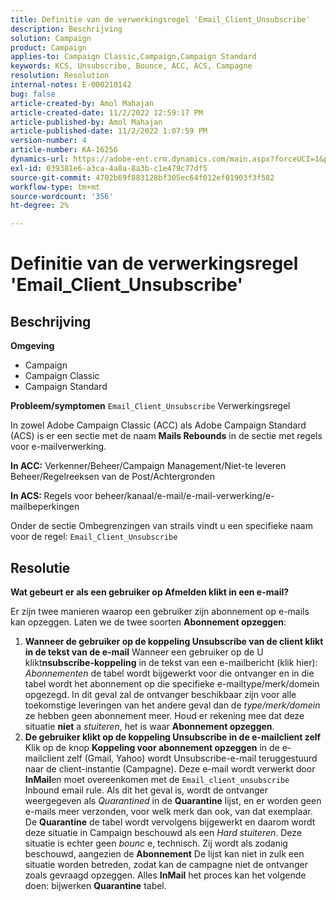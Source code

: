 ```yaml
---
title: Definitie van de verwerkingsregel 'Email_Client_Unsubscribe'
description: Beschrijving
solution: Campaign
product: Campaign
applies-to: Campaign Classic,Campaign,Campaign Standard
keywords: KCS, Unsubscribe, Bounce, ACC, ACS, Campagne
resolution: Resolution
internal-notes: E-000210142
bug: false
article-created-by: Amol Mahajan
article-created-date: 11/2/2022 12:59:17 PM
article-published-by: Amol Mahajan
article-published-date: 11/2/2022 1:07:59 PM
version-number: 4
article-number: KA-16256
dynamics-url: https://adobe-ent.crm.dynamics.com/main.aspx?forceUCI=1&pagetype=entityrecord&etn=knowledgearticle&id=421b7525-ae5a-ed11-9561-6045bd006a22
exl-id: 039381e6-a3ca-4a8a-8a3b-c1e479c77df5
source-git-commit: 4702b69f883128bf305ec64f012ef01903f3f582
workflow-type: tm+mt
source-wordcount: '356'
ht-degree: 2%

---
```


# Definitie van de verwerkingsregel &#39;Email_Client_Unsubscribe&#39;

## Beschrijving

<b>Omgeving</b>
- Campaign
- Campaign Classic
- Campaign Standard

<b>Probleem/symptomen</b>
`Email_Client_Unsubscribe` Verwerkingsregel

In zowel Adobe Campaign Classic (ACC) als Adobe Campaign Standard (ACS) is er een sectie met de naam <b>Mails Rebounds</b> in de sectie met regels voor e-mailverwerking.

<b>In ACC:</b> Verkenner/Beheer/Campaign Management/Niet-te leveren Beheer/Regelreeksen van de Post/Achtergronden

<b>In ACS: </b>Regels voor beheer/kanaal/e-mail/e-mail-verwerking/e-mailbeperkingen

Onder de sectie Ombegrenzingen van strails vindt u een specifieke naam voor de regel: `Email_Client_Unsubscribe`


## Resolutie


<b>Wat gebeurt er als een gebruiker op Afmelden klikt in een e-mail?</b>

Er zijn twee manieren waarop een gebruiker zijn abonnement op e-mails kan opzeggen. Laten we de twee soorten <b>Abonnement opzeggen</b>:

1. <b>Wanneer de gebruiker op de koppeling Unsubscribe van de client klikt in de tekst van de e-mail</b>
Wanneer een gebruiker op de U klikt<b>nsubscribe-koppeling</b> in de tekst van een e-mailbericht (klik hier): *Abonnementen* de tabel wordt bijgewerkt voor die ontvanger en in die tabel wordt het abonnement op die specifieke e-mailtype/merk/domein opgezegd. In dit geval zal de ontvanger beschikbaar zijn voor alle toekomstige leveringen van het andere geval dan de *type/merk/domein* ze hebben geen abonnement meer. Houd er rekening mee dat deze situatie <b>niet</b> a *stuiteren*, het is waar <b>Abonnement opzeggen</b>.
2. <b>De gebruiker klikt op de koppeling Unsubscribe in de e-mailclient zelf</b>
Klik op de knop <b>Koppeling voor abonnement opzeggen</b> in de e-mailclient zelf (Gmail, Yahoo) wordt Unsubscribe-e-mail teruggestuurd naar de client-instantie (Campagne). Deze e-mail wordt verwerkt door <b>InMail</b>en moet overeenkomen met de `Email_client_unsubscribe` Inbound email rule. Als dit het geval is, wordt de ontvanger weergegeven als *Quarantined* in de <b>Quarantine</b> lijst, en er worden geen e-mails meer verzonden, voor welk merk dan ook, van dat exemplaar. De <b>Quarantine</b> de tabel wordt vervolgens bijgewerkt en daarom wordt deze situatie in Campaign beschouwd als een *Hard stuiteren*. Deze situatie is echter geen *bounc* e, technisch. Zij wordt als zodanig beschouwd, aangezien de <b>Abonnement</b> De lijst kan niet in zulk een situatie worden betreden, zodat kan de campagne niet de ontvanger zoals gevraagd opzeggen. Alles <b>InMail</b> het proces kan het volgende doen: bijwerken <b>Quarantine</b> tabel.
